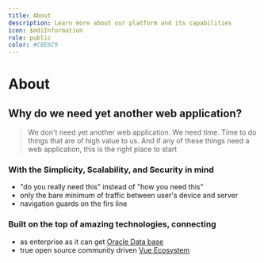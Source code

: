 ```yaml
---
title: About
description: Learn more about our platform and its capabilities
icon: $mdiInformation
role: public
color: #C8E6C9
---
```


# About

## Why do we need yet another web application?

> We don't need yet another web application. We need time. Time to do things that are of high value to us. And if any of these things need a web application, this is the right place to start

### With the **Simplicity**, **Scalability**, and **Security** in mind

- "do you really need this" instead of "how you need this"
- only the bare minimum of traffic between user's device and server
- navigation guards on the firs line

### Built on the top of amazing technologies, connecting

- as enterprise as it can get [Oracle Data base](https://www.oracle.com/database/)
- true open source community driven [Vue Ecosystem](https://vuejs.org/)
